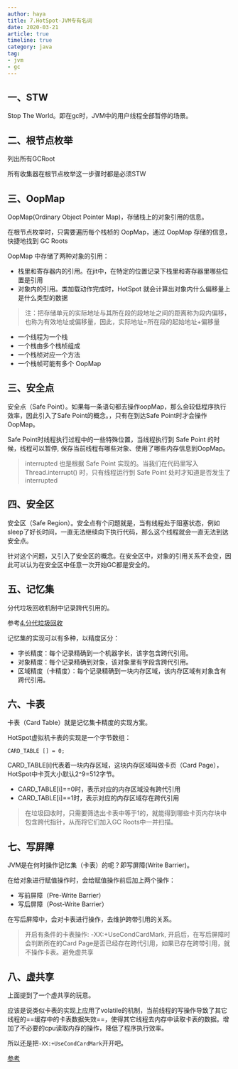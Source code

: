 ```yaml
---
author: haya
title: 7.HotSpot-JVM专有名词
date: 2020-03-21
article: true
timeline: true
category: java
tag:
- jvm
- gc
---
```


## 一、STW
Stop The World。即在gc时，JVM中的用户线程全部暂停的场景。

## 二、根节点枚举
列出所有GCRoot

所有收集器在根节点枚举这一步骤时都是必须STW


## 三、OopMap
OopMap(Ordinary Object Pointer Map)，存储栈上的对象引用的信息。

在根节点枚举时，只需要遍历每个栈桢的 OopMap，通过 OopMap 存储的信息，快捷地找到 GC Roots

OopMap 中存储了两种对象的引用：
- 栈里和寄存器内的引用。在jit中，在特定的位置记录下栈里和寄存器里哪些位置是引用
- 对象内的引用。类加载动作完成时，HotSpot 就会计算出对象内什么偏移量上是什么类型的数据
> 注：把存储单元的实际地址与其所在段的段地址之间的距离称为段内偏移，也称为有效地址或偏移量，因此，实际地址=所在段的起始地址+偏移量

- 一个线程为一个栈
- 一个栈由多个栈桢组成
- 一个栈桢对应一个方法
- 一个栈帧可能有多个 OopMap


## 三、安全点
安全点（Safe Point）。如果每一条语句都去操作oopMap，那么会较低程序执行效率，因此引入了Safe Point的概念。，只有在到达Safe Point时才会操作OopMap。

Safe Point时线程执行过程中的一些特殊位置，当线程执行到 Safe Point 的时候，线程可以暂停, 保存当前线程有哪些对象、使用了哪些内存信息到OopMap。

>  interrupted 也是根据 Safe Point 实现的。当我们在代码里写入 Thread.interrupt() 时，只有线程运行到 Safe Point 处时才知道是否发生了 interrupted

## 四、安全区
安全区（Safe Region）。安全点有个问题就是，当有线程处于阻塞状态，例如sleep了好长时间，一直无法继续向下执行代码，那么这个线程就会一直无法到达安全点。

针对这个问题，又引入了安全区的概念。在安全区中，对象的引用关系不会变，因此可以认为在安全区中任意一次开始GC都是安全的。

## 五、记忆集
分代垃圾回收机制中记录跨代引用的。

参考[4.分代垃圾回收](4.分代垃圾回收.md)

记忆集的实现可以有多种，以精度区分：
- 字长精度：每个记录精确到一个机器字长，该字包含跨代引用。
- 对象精度：每个记录精确到对象，该对象里有字段含跨代引用。
- 区域精度（卡精度）：每个记录精确到一块内存区域，该内存区域有对象含有跨代引用。

## 六、卡表
卡表（Card Table）就是记忆集卡精度的实现方案。

HotSpot虚拟机卡表的实现是一个字节数组：
```
CARD_TABLE [] = 0;
```
CARD_TABLE[i]代表着一块内存区域，这块内存区域叫做卡页（Card Page），HotSpot中卡页大小默认2^9=512字节。
- CARD_TABLE[i]==0时，表示对应的内存区域没有跨代引用
- CARD_TABLE[i]==1时，表示对应的内存区域存在跨代引用

> 在垃圾回收时，只需要筛选出卡表中等于1的，就能得到哪些卡页内存块中包含跨代指针，从而将它们加入GC Roots中一并扫描。


## 七、写屏障
JVM是在何时操作记忆集（卡表）的呢？即写屏障(Write Barrier)。

在给对象进行赋值操作时，会给赋值操作前后加上两个操作：
- 写前屏障（Pre-Write Barrier）
- 写后屏障（Post-Write Barrier）

在写后屏障中，会对卡表进行操作，去维护跨带引用的关系。

> 开启有条件的卡表操作: -XX:+UseCondCardMark, 开启后，在写后屏障时会判断所在的Card Page是否已经存在跨代引用，如果已存在跨带引用，就不操作卡表。避免虚共享


## 八、虚共享
上面提到了一个虚共享的玩意。

应该是说类似卡表的实现上应用了volatile的机制，当前线程的写操作导致了其它线程的==缓存中的卡表数据失效==，使得其它线程去内存中读取卡表的数据。增加了不必要的cpu读取内存的操作，降低了程序执行效率。

所以还是把```-XX:+UseCondCardMark```开开吧。

[参考](https://luolanmeet.github.io/jvm-note/content/part2/%E5%9E%83%E5%9C%BE%E6%94%B6%E9%9B%86%E5%99%A8/%E7%AE%97%E6%B3%95%E5%AE%9E%E7%8E%B0%E7%BB%86%E8%8A%82/%E5%86%99%E5%B1%8F%E9%9A%9C.html)

